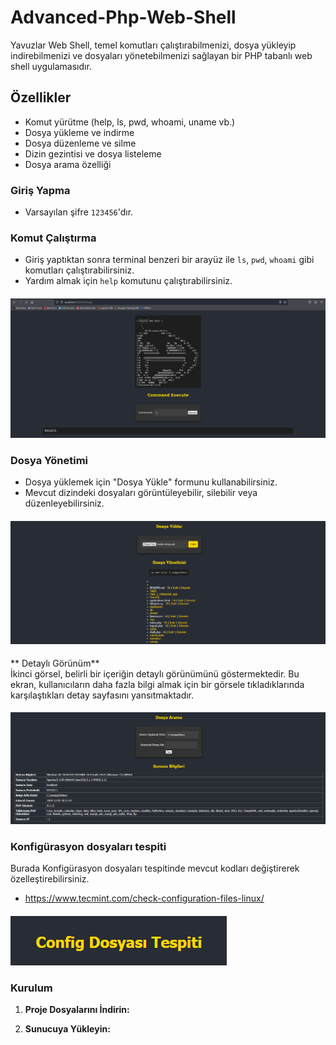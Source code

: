 # Advanced-Php-Web-Shell


Yavuzlar Web Shell, temel komutları çalıştırabilmenizi, dosya yükleyip indirebilmenizi ve dosyaları yönetebilmenizi sağlayan bir PHP tabanlı web shell uygulamasıdır. 


## Özellikler

- Komut yürütme (help, ls, pwd, whoami, uname vb.)
- Dosya yükleme ve indirme
- Dosya düzenleme ve silme
- Dizin gezintisi ve dosya listeleme
- Dosya arama özelliği

### Giriş Yapma

-  Varsayılan şifre `123456`'dır.
  

### Komut Çalıştırma

- Giriş yaptıktan sonra terminal benzeri bir arayüz ile `ls`, `pwd`, `whoami` gibi komutları çalıştırabilirsiniz.
- Yardım almak için `help` komutunu çalıştırabilirsiniz.


#### ![images1](images/images1.png)


### Dosya Yönetimi

- Dosya yüklemek için "Dosya Yükle" formunu kullanabilirsiniz.
- Mevcut dizindeki dosyaları görüntüleyebilir, silebilir veya düzenleyebilirsiniz.

#### ![images2](images/images2.png)
** Detaylı Görünüm**  
İkinci görsel, belirli bir içeriğin detaylı görünümünü göstermektedir. Bu ekran, kullanıcıların daha fazla bilgi almak için bir görsele tıkladıklarında karşılaştıkları detay sayfasını yansıtmaktadır.







#### ![images3](images/images3.png)



### Konfigürasyon dosyaları tespiti
Burada Konfigürasyon dosyaları tespitinde mevcut kodları değiştirerek özelleştirebilirsiniz.
- https://www.tecmint.com/check-configuration-files-linux/

#### ![images4](images/images4.png)


### Kurulum

1. **Proje Dosyalarını İndirin:**
   

2. **Sunucuya Yükleyin:**
   



